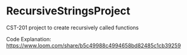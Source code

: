 # RecursiveStringsProject
CST-201 project to create recursively called functions

Code Explanation: https://www.loom.com/share/b5c49988c4994658bd82485c1cb39259
